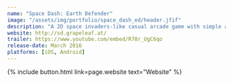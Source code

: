 ```yaml
---
name: "Space Dash: Earth Defender"
image: "/assets/img/portfolio/space_dash_ed/header.jfif"
description: "A 2D space invaders-like casual arcade game with simple and addictive gameplay, developed in C# with Unity."
website: http://sd.grapeleaf.at/
trailer: https://www.youtube.com/embed/R78r_UgC6qo
release-date: March 2016
platforms: [iOS, Android] 
---
```




<p class="text-center">
{% include button.html link=page.website text="Website" %}
</p>
